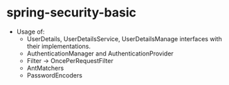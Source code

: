 # spring-security-basic

* Usage of:
  * UserDetails, UserDetailsService, UserDetailsManage interfaces with their implementations.
  * AuthenticationManager and AuthenticationProvider
  * Filter -> OncePerRequestFilter
  * AntMatchers
  * PasswordEncoders
